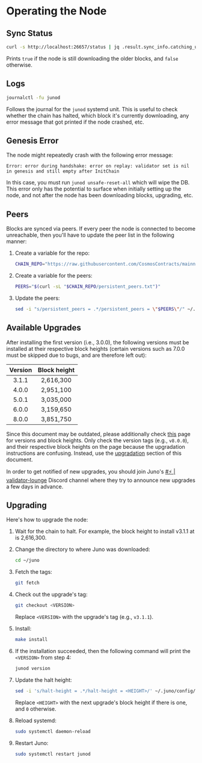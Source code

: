 # Operating the Node

## Sync Status

```sh
curl -s http://localhost:26657/status | jq .result.sync_info.catching_up
```

Prints `true` if the node is still downloading the older blocks, and `false` otherwise.

## Logs

```sh
journalctl -fu junod
```

Follows the journal for the `junod` systemd unit. This is useful to check whether the chain has halted, which block it's currently downloading, any error message that got printed if the node crashed, etc.

## Genesis Error

The node might repeatedly crash with the following error message:

```
Error: error during handshake: error on replay: validator set is nil in genesis and still empty after InitChain
```

In this case, you must run `junod unsafe-reset-all` which will wipe the DB. This error only has the potential to surface when initially setting up the node, and not after the node has been downloading blocks, upgrading, etc.

## Peers

Blocks are synced via peers. If every peer the node is connected to become unreachable, then you'll have to update the peer list in the following manner:
1. Create a variable for the repo:

    ```sh
    CHAIN_REPO="https://raw.githubusercontent.com/CosmosContracts/mainnet/main/juno-1"
    ```
2. Create a variable for the peers:

    ```sh
    PEERS="$(curl -sL "$CHAIN_REPO/persistent_peers.txt")"
    ```
3. Update the peers:

    ```sh
    sed -i "s/persistent_peers = .*/persistent_peers = \"$PEERS\"/" ~/.juno/config/config.toml
    ```

## Available Upgrades

After installing the first version (i.e., 3.0.0), the following versions must be installed at their respective block heights (certain versions such as 7.0.0 must be skipped due to bugs, and are therefore left out):

|Version|Block height|
|:---:|:---:|
|3.1.1|2,616,300|
|4.0.0|2,951,100|
|5.0.1|3,035,000|
|6.0.0|3,159,650|
|8.0.0|3,851,750|

Since this document may be outdated, please additionally check [this](https://docs.junonetwork.io/validators/mainnet-upgrades) page for versions and block heights. Only check the version tags (e.g., `v8.0.0`), and their respective block heights on the page because the upgradation instructions are confusing. Instead, use the [upgradation](#upgrading) section of this document.

In order to get notified of new upgrades, you should join Juno's [#⚡ | validator-lounge](https://discord.com/channels/816256689078403103/816263136491339867) Discord channel where they try to announce new upgrades a few days in advance.

## Upgrading

Here's how to upgrade the node:
1. Wait for the chain to halt. For example, the block height to install v3.1.1 at is 2,616,300.
2. Change the directory to where Juno was downloaded:

    ```sh
    cd ~/juno
    ```
3. Fetch the tags:

    ```sh
    git fetch
    ```
4. Check out the upgrade's tag:

    ```sh
    git checkout <VERSION>
    ```

   Replace `<VERSION>` with the upgrade's tag (e.g., `v3.1.1`).
5. Install:

    ```sh
    make install
    ```
6. If the installation succeeded, then the following command will print the `<VERSION>` from step 4:

    ```sh
    junod version
    ```
7. Update the halt height:

    ```sh
    sed -i 's/halt-height = .*/halt-height = <HEIGHT>/' ~/.juno/config/app.toml
    ```

    Replace `<HEIGHT>` with the next upgrade's block height if there is one, and `0` otherwise.
8. Reload systemd:

    ```sh
    sudo systemctl daemon-reload
    ```
9. Restart Juno:

    ```sh
    sudo systemctl restart junod
    ```

